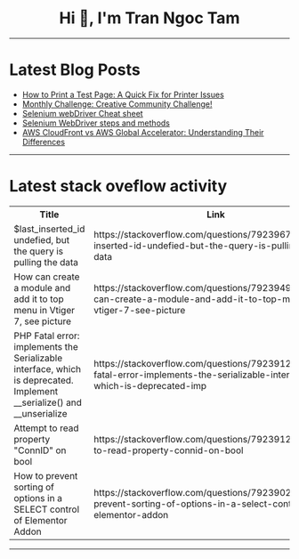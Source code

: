 <h1 align="center">Hi 👋, I'm Tran Ngoc Tam</h1>

---

# Latest Blog Posts 
<!-- BLOG-POST-LIST:START -->
- [How to Print a Test Page: A Quick Fix for Printer Issues](https://dev.to/tobbystalin/how-to-print-a-test-page-a-quick-fix-for-printer-issues-1ho3)
- [Monthly Challenge: Creative Community Challenge!](https://dev.to/virtualcoffee/monthly-challenge-creative-community-challenge-273l)
- [Selenium webDriver Cheat sheet](https://dev.to/codegreen/selenium-webdriver-cheat-sheet-1hob)
- [Selenium WebDriver steps and methods](https://dev.to/codegreen/selenium-webdriver-steps-and-methods-db3)
- [AWS CloudFront vs AWS Global Accelerator: Understanding Their Differences](https://dev.to/megha_shivhare_5038dc1047/aws-cloudfront-vs-aws-global-accelerator-understanding-their-differences-3ahe)
<!-- BLOG-POST-LIST:END -->

---

# Latest stack oveflow activity
<table>
  <tr><th>Title</th><th>Link</th></tr>
  <!-- STACKOVERFLOW:START --><tr><td>$last_inserted_id undefied, but the query is pulling the data</td><td>https://stackoverflow.com/questions/79239677/last-inserted-id-undefied-but-the-query-is-pulling-the-data</td></tr><tr><td>How can create a module and add it to top menu in Vtiger 7, see picture</td><td>https://stackoverflow.com/questions/79239497/how-can-create-a-module-and-add-it-to-top-menu-in-vtiger-7-see-picture</td></tr><tr><td>PHP Fatal error: implements the Serializable interface, which is deprecated. Implement __serialize&lpar;&rpar; and __unserialize</td><td>https://stackoverflow.com/questions/79239129/php-fatal-error-implements-the-serializable-interface-which-is-deprecated-imp</td></tr><tr><td>Attempt to read property &quot;ConnID&quot; on bool</td><td>https://stackoverflow.com/questions/79239128/attempt-to-read-property-connid-on-bool</td></tr><tr><td>How to prevent sorting of options in a SELECT control of Elementor Addon</td><td>https://stackoverflow.com/questions/79239021/how-to-prevent-sorting-of-options-in-a-select-control-of-elementor-addon</td></tr><!-- STACKOVERFLOW:END -->
</table>

---



